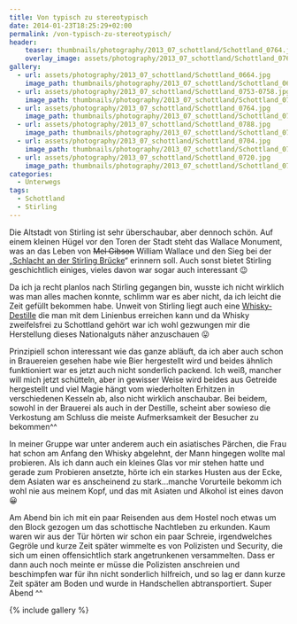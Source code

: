 ```yaml
---
title: Von typisch zu stereotypisch
date: 2014-01-23T18:25:29+02:00
permalink: /von-typisch-zu-stereotypisch/
header:
    teaser: thumbnails/photography/2013_07_schottland/Schottland_0764.jpg
    overlay_image: assets/photography/2013_07_schottland/Schottland_0764.jpg
gallery:
  - url: assets/photography/2013_07_schottland/Schottland_0664.jpg
    image_path: thumbnails/photography/2013_07_schottland/Schottland_0664.jpg
  - url: assets/photography/2013_07_schottland/Schottland_0753-0758.jpg
    image_path: thumbnails/photography/2013_07_schottland/Schottland_0753-0758.jpg
  - url: assets/photography/2013_07_schottland/Schottland_0764.jpg
    image_path: thumbnails/photography/2013_07_schottland/Schottland_0764.jpg
  - url: assets/photography/2013_07_schottland/Schottland_0788.jpg
    image_path: thumbnails/photography/2013_07_schottland/Schottland_0788.jpg
  - url: assets/photography/2013_07_schottland/Schottland_0704.jpg
    image_path: thumbnails/photography/2013_07_schottland/Schottland_0704.jpg
  - url: assets/photography/2013_07_schottland/Schottland_0720.jpg
    image_path: thumbnails/photography/2013_07_schottland/Schottland_0720.jpg
categories:
  - Unterwegs
tags:
  - Schottland
  - Stirling
---
```


Die Altstadt von Stirling ist sehr überschaubar, aber dennoch schön. Auf einem kleinen Hügel vor den Toren der Stadt steht das Wallace Monument, 
was an das Leben von <del>Mel Gibson</del> William Wallace und den Sieg bei der „<a href="http://de.wikipedia.org/wiki/Schlacht_von_Stirling_Bridge" target="_blank">Schlacht an der Stirling Brücke</a>“ erinnern soll. 
Auch sonst bietet Stirling geschichtlich einiges, vieles davon war sogar auch interessant 😉

Da ich ja recht planlos nach Stirling gegangen bin, wusste ich nicht wirklich was man alles machen konnte, 
schlimm war es aber nicht, da ich leicht die Zeit gefüllt bekommen habe. Unweit von Stirling liegt auch eine 
<a href="http://www.deanstonmalt.com/" target="_blank">Whisky-Destille</a> die man mit dem Linienbus erreichen kann und da 
Whisky zweifelsfrei zu Schottland gehört war ich wohl gezwungen mir die Herstellung dieses Nationalguts näher anzuschauen 😛

Prinzipiell schon interessant wie das ganze abläuft, da ich aber auch schon in Brauereien gesehen habe wie Bier hergestellt wird 
und beides ähnlich funktioniert war es jetzt auch nicht sonderlich packend. Ich weiß, mancher will mich jetzt schütteln, 
aber in gewisser Weise wird beides aus Getreide hergestellt und viel Magie hängt vom wiederholten Erhitzen in verschiedenen Kesseln ab, 
also nicht wirklich anschaubar. Bei beidem, sowohl in der Brauerei als auch in der Destille, 
scheint aber sowieso die Verkostung am Schluss die meiste Aufmerksamkeit der Besucher zu bekommen^^ 

In meiner Gruppe war unter anderem auch ein asiatisches Pärchen, die Frau hat schon am Anfang den Whisky abgelehnt, 
der Mann hingegen wollte mal probieren. Als ich dann auch ein kleines Glas vor mir stehen hatte und gerade zum Probieren ansetzte, 
hörte ich ein starkes Husten aus der Ecke, dem Asiaten war es anscheinend zu stark&#8230;manche Vorurteile bekomm ich wohl nie aus meinem Kopf, 
und das mit Asiaten und Alkohol ist eines davon 😀

Am Abend bin ich mit ein paar Reisenden aus dem Hostel noch etwas um den Block gezogen um das schottische Nachtleben zu erkunden. 
Kaum waren wir aus der Tür hörten wir schon ein paar Schreie, irgendwelches Gegröle und kurze Zeit später wimmelte es von Polizisten und Security, 
die sich um einen offensichtlich stark angetrunkenen versammelten. Dass er dann auch noch meinte er müsse die Polizisten anschreien 
und beschimpfen war für ihn nicht sonderlich hilfreich, und so lag er dann kurze Zeit später am Boden und wurde in Handschellen abtransportiert. 
Super Abend ^^

{% include gallery %}
